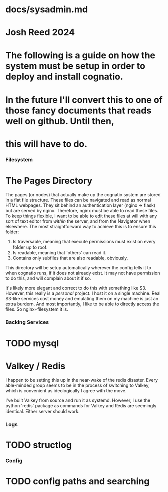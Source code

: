 # docs/sysadmin.md
# Josh Reed 2024
#
# The following is a guide on how the system must be setup in order to deploy and install cognatio.
# In the future I'll convert this to one of those fancy documents that reads well on github. Until then,
# this will have to do.

### Filesystem ###

# The Pages Directory #
The pages (or nodes) that actually make up the cognatio system are stored in a flat file structure. These files
can be navigated and read as normal HTML webpages. They sit behind an authentication layer (nginx -> flask) but
are served by nginx. Therefore, nginx must be able to read these files. To keep things flexible, I want to be
able to edit these files at will with any sort of text editor from *within* the server, and from the Navigator
when elsewhere. The most straightforward way to achieve this is to ensure this folder:
1. Is traversable, meaning that execute permissions must exist on every folder up to root.
2. Is readable, meaning that 'others' can read it.
3. Contains only subfiles that are also readable, obviously.

This directory will be setup automatically wherever the config tells it to when cognatio runs, if it does not
already exist. It may not have permission to do this, and will complain about it if so.

It's likely more elegant and correct to do this with something like S3. However, this really is a *personal*
project. I host it on a single machine. Real S3-like services cost money and emulating them on my machine is
just an extra burdern. And most importantly, I like to be able to directly access the files. So nginx+filesystem
it is.

### Backing Services ###
# TODO mysql
# Valkey / Redis #
I happen to be setting this up in the near-wake of the redis disaster. Every able-minded group seems to be in
the process of switching to Valkey, which is convenient as ideologically I agree with the move.

I've built Valkey from source and run it as systemd. However, I use the python 'redis' package as commands for
Valkey and Redis are seemingly identical. Either server should work.

### Logs ###
# TODO structlog

### Config ###
# TODO config paths and searching